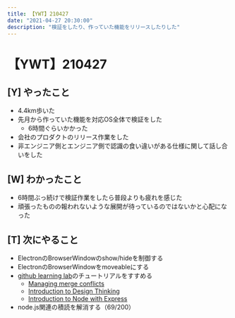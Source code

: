 ```yaml
---
title: 【YWT】210427
date: "2021-04-27 20:30:00"
description: "検証をしたり、作っていた機能をリリースしたりした"
---
```


# 【YWT】210427

## [Y] やったこと

- 4.4km歩いた
- 先月から作っていた機能を対応OS全体で検証をした
  - 6時間ぐらいかかった
- 会社のプロダクトのリリース作業をした
- 非エンジニア側とエンジニア側で認識の食い違いがある仕様に関して話し合いをした

## [W] わかったこと

- 6時間ぶっ続けで検証作業をしたら普段よりも疲れを感じた
- 頑張ったものの報われないような展開が待っているのではないかと心配になった

## [T] 次にやること

- ElectronのBrowserWindowのshow/hideを制御する
- ElectronのBrowserWindowをmoveableにする
- [github learning lab](https://lab.github.com/githubtraining)のチュートリアルをすすめる
  - [Managing merge conflicts](https://lab.github.com/githubtraining/managing-merge-conflicts)
  - [Introduction to Design Thinking](https://lab.github.com/githubtraining/introduction-to-design-thinking)
  - [Introduction to Node with Express](https://lab.github.com/everydeveloper/introduction-to-node-with-express)
- node.js関連の積読を解消する（69/200）
